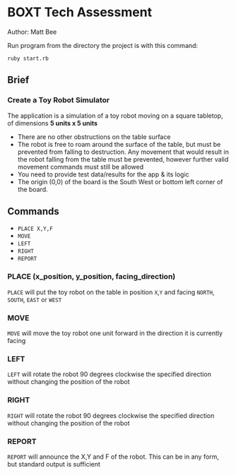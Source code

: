# BOXT Tech Assessment

Author: Matt Bee

Run program from the directory the project is with this command:
```
ruby start.rb
```

## Brief

### Create a Toy Robot Simulator

The application is a simulation of a toy robot moving on a square tabletop, of dimensions **5 units x 5 units**

- There are no other obstructions on the table surface
- The robot is free to roam around the surface of the table, but must be prevented from falling to destruction. Any movement that would result in the robot falling from the table must be prevented, however further valid movement commands must still be allowed
- You need to provide test data/results for the app & its logic
- The origin (0,0) of the board is the South West or bottom left corner of the board.

## Commands

- `PLACE X,Y,F`
- `MOVE`
- `LEFT`
- `RIGHT`
- `REPORT`

### PLACE (x_position, y_position, facing_direction)

`PLACE` will put the toy robot on the table in position `X`,`Y` and facing `NORTH`, `SOUTH`, `EAST` or `WEST`

### MOVE

`MOVE` will move the toy robot one unit forward in the direction it is currently facing

### LEFT
`LEFT` will rotate the robot 90 degrees clockwise the specified direction without changing the position of the robot

### RIGHT
`RIGHT` will rotate the robot 90 degrees clockwise the specified direction without changing the position of the robot

### REPORT

`REPORT` will announce the X,Y and F of the robot. This can be in any form, but standard output is sufficient
